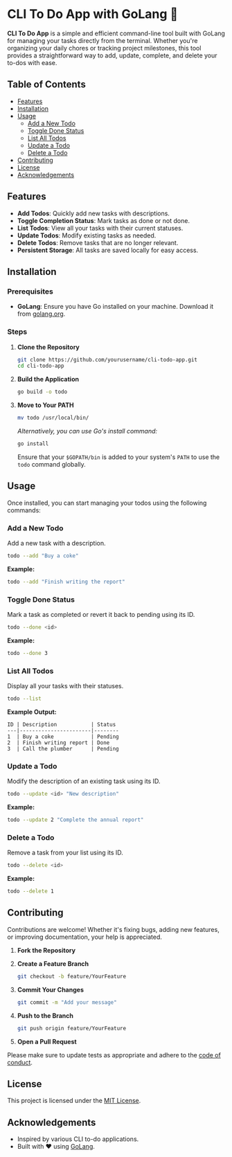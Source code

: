 # CLI To Do App with GoLang 📝

**CLI To Do App** is a simple and efficient command-line tool built with GoLang for managing your tasks directly from the terminal. Whether you're organizing your daily chores or tracking project milestones, this tool provides a straightforward way to add, update, complete, and delete your to-dos with ease.

## Table of Contents

- [Features](#features)
- [Installation](#installation)
- [Usage](#usage)
  - [Add a New Todo](#add-a-new-todo)
  - [Toggle Done Status](#toggle-done-status)
  - [List All Todos](#list-all-todos)
  - [Update a Todo](#update-a-todo)
  - [Delete a Todo](#delete-a-todo)
- [Contributing](#contributing)
- [License](#license)
- [Acknowledgements](#acknowledgements)

## Features

- **Add Todos**: Quickly add new tasks with descriptions.
- **Toggle Completion Status**: Mark tasks as done or not done.
- **List Todos**: View all your tasks with their current statuses.
- **Update Todos**: Modify existing tasks as needed.
- **Delete Todos**: Remove tasks that are no longer relevant.
- **Persistent Storage**: All tasks are saved locally for easy access.

## Installation

### Prerequisites

- **GoLang**: Ensure you have Go installed on your machine. Download it from [golang.org](https://golang.org/dl/).

### Steps

1. **Clone the Repository**

    ```bash
    git clone https://github.com/yourusername/cli-todo-app.git
    cd cli-todo-app
    ```

2. **Build the Application**

    ```bash
    go build -o todo
    ```

3. **Move to Your PATH**

    ```bash
    mv todo /usr/local/bin/
    ```

    _Alternatively, you can use Go's install command:_

    ```bash
    go install
    ```

    Ensure that your `$GOPATH/bin` is added to your system's `PATH` to use the `todo` command globally.

## Usage

Once installed, you can start managing your todos using the following commands:

### Add a New Todo

Add a new task with a description.

```bash
todo --add "Buy a coke"
```

**Example:**

```bash
todo --add "Finish writing the report"
```

### Toggle Done Status

Mark a task as completed or revert it back to pending using its ID.

```bash
todo --done <id>
```

**Example:**

```bash
todo --done 3
```

### List All Todos

Display all your tasks with their statuses.

```bash
todo --list
```

**Example Output:**

```
ID | Description           | Status
---|-----------------------|--------
1  | Buy a coke            | Pending
2  | Finish writing report | Done
3  | Call the plumber      | Pending
```

### Update a Todo

Modify the description of an existing task using its ID.

```bash
todo --update <id> "New description"
```

**Example:**

```bash
todo --update 2 "Complete the annual report"
```

### Delete a Todo

Remove a task from your list using its ID.

```bash
todo --delete <id>
```

**Example:**

```bash
todo --delete 1
```

## Contributing

Contributions are welcome! Whether it's fixing bugs, adding new features, or improving documentation, your help is appreciated.

1. **Fork the Repository**
2. **Create a Feature Branch**

    ```bash
    git checkout -b feature/YourFeature
    ```

3. **Commit Your Changes**

    ```bash
    git commit -m "Add your message"
    ```

4. **Push to the Branch**

    ```bash
    git push origin feature/YourFeature
    ```

5. **Open a Pull Request**

Please make sure to update tests as appropriate and adhere to the [code of conduct](LICENSE).

## License

This project is licensed under the [MIT License](LICENSE).

## Acknowledgements

- Inspired by various CLI to-do applications.
- Built with ❤️ using [GoLang](https://golang.org/). 
